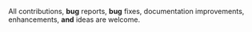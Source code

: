 All contributions, **bug** reports, **bug**  fixes, documentation improvements, enhancements, **and**  ideas are welcome.
